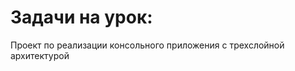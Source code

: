 # Задачи на урок:
Проект по реализации консольного приложения с трехслойной архитектурой














